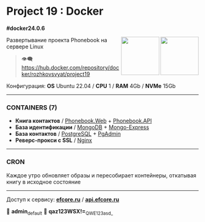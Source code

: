 # Project 19 : Docker
**#docker24.0.6**

<img align="right" width="100" height="100" src="https://github.com/rozhkovsvyat/Project19.Docker/assets/71471748/473223be-eaa6-48c0-bb8c-10485c608d80">
<img align="right" width="100" height="100" src="https://github.com/rozhkovsvyat/Project19.Docker/assets/71471748/184cf010-61c6-4488-baef-7f79979b2a59">

Развертывание проекта Phonebook на сервере Linux

> :eye_speech_bubble: https://hub.docker.com/repository/docker/rozhkovsvyat/project19

Конфигурация: **OS** Ubuntu 22.04 / **CPU** 1 / **RAM** 4Gb / **NVMe** 15Gb

---

### CONTAINERS (7)

* **Книга контактов** / [Phonebook.Web](https://hub.docker.com/layers/rozhkovsvyat/project19/web/images/sha256-9d868c7bdd131866eb552de00f5c440b5d0a3b84270cb31090c6ac09afe44272?context=repo) + [Phonebook.API](https://hub.docker.com/layers/rozhkovsvyat/project19/api/images/sha256-95493f8e44b5972996270b9eb01b7b6087e95421f9dbfc7fce987c04e72238e5?context=repo)
* **База идентификации** / [MongoDB](https://hub.docker.com/_/mongo) + [Mongo-Express](https://hub.docker.com/_/mongo-express)
* **База контактов** / [PostgreSQL](https://hub.docker.com/_/postgres) + [PgAdmin](https://hub.docker.com/r/dpage/pgadmin4)
* **Реверс-прокси с SSL** / [Nginx](https://hub.docker.com/_/nginx)

---

### CRON

Каждое утро обновляет образы и пересобирает контейнеры, откатывая книгу в исходное состояние

---

Доступ к сервису: **[efcore.ru](https://efcore.ru)** / **[api.efcore.ru](https://api.efcore.ru/contacts)**

:busts_in_silhouette: **admin**<sub>default</sub> :key: **qaz123WSX!=**<sub>QWE123asd_</sub>
